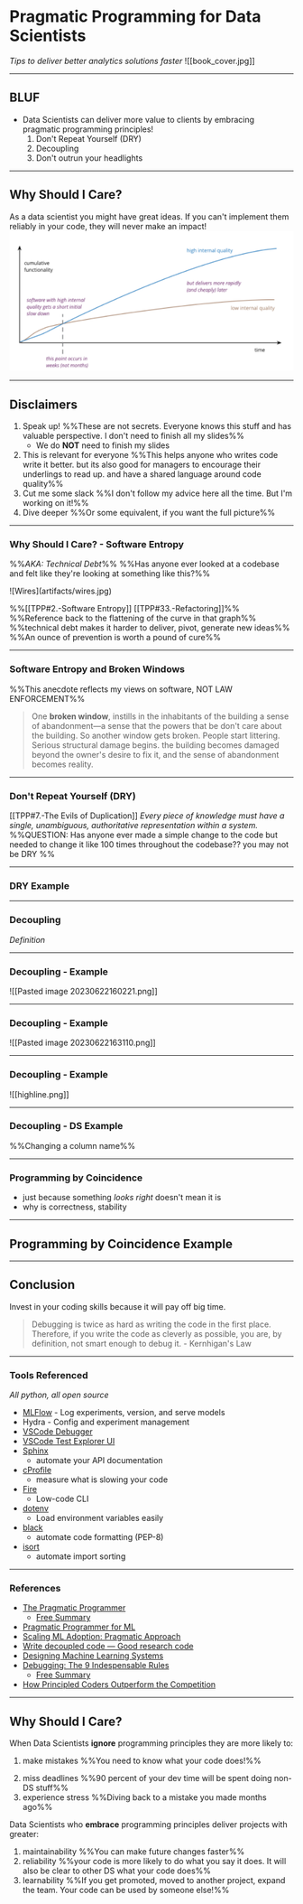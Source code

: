 
# Pragmatic Programming for Data Scientists
*Tips to deliver better analytics solutions faster*
![[book_cover.jpg]]

---
## BLUF
- Data Scientists can deliver more value to clients by embracing pragmatic programming principles!
	1. Don't Repeat Yourself (DRY)
	2. Decoupling
	3. Don't outrun your headlights

---
## Why Should I Care?
As a data scientist you might have great ideas. If you can't implement them reliably in your code, they will never make an impact!
 ![Code Quality](artifacts/code_quality_graph.png.png)



---
## Disclaimers
1. Speak up! %%These are not secrets. Everyone knows this stuff and has valuable perspective. I don't need to finish all my slides%%
	- We do **NOT** need to finish my slides
2. This is relevant for everyone %%This helps anyone who writes code write it better. but its also good for managers to encourage their underlings to read up. and have a shared language around code quality%%
3. Cut me some slack %%I don't follow my advice here all the time. But I'm working on it!%%
4. Dive deeper %%Or some equivalent, if you want the full picture%%

---
### Why Should I Care? - Software Entropy
%%*AKA: Technical Debt*%%
%%Has anyone ever looked at a codebase and felt like they're looking at something like this?%%
<html>
<img src="artifacts/wires.jpg"  width="600" height="300">
</html>
![Wires](artifacts/wires.jpg)

%%[[TPP#2.-Software Entropy]]
[[TPP#33.-Refactoring]]%%
%%Reference back to the flattening of the curve in that graph%%
%%technical debt makes it harder to deliver, pivot, generate new ideas%%
%%An ounce of prevention is worth a pound of cure%%

---
### Software Entropy and Broken Windows
%%This anecdote reflects my views on software, NOT LAW ENFORCEMENT%%
>One **broken window**, instills in the inhabitants of the building a sense of abandonment—a sense that the powers that be don't care about the building. So another window gets broken. People start littering. Serious structural damage begins. the building becomes damaged beyond the owner's desire to fix it, and the sense of abandonment becomes reality.


---
### Don't Repeat Yourself (DRY)
[[TPP#7.-The Evils of Duplication]]
*Every piece of knowledge must have a single, unambiguous, authoritative representation within a system.*
%%QUESTION: 
Has anyone ever made a simple change to the code but needed to change it like 100 times throughout the codebase??
you may not be DRY
%%

---
### DRY Example


---
### Decoupling

*Definition*


---
### Decoupling - Example
![[Pasted image 20230622160221.png]]





---
### Decoupling - Example

![[Pasted image 20230622163110.png]]




---
### Decoupling - Example

![[highline.png]]

---
### Decoupling - DS Example
%%Changing a column name%%

---
### Programming by Coincidence
- just because something *looks right* doesn't mean it is
- why is correctness, stability

---
## Programming by Coincidence Example


---
## Conclusion
Invest in your coding skills because it will pay off big time.

>Debugging is twice as hard as writing the code in the first place. Therefore, if you write the code as cleverly as possible, you are, by definition, not smart enough to debug it. - Kernhigan's Law

---
### Tools Referenced
*All python, all open source*
- [MLFlow](https://mlflow.org/docs/latest/index.html) - Log experiments, version, and serve models
- Hydra - Config and experiment management
- [VSCode Debugger](https://code.visualstudio.com/docs/editor/debugging)
- [VSCode Test Explorer UI](https://marketplace.visualstudio.com/items?itemName=hbenl.vscode-test-explorer)
- [Sphinx](https://www.sphinx-doc.org/en/master/)
	- automate your API documentation
- [cProfile](https://docs.csc.fi/computing/cProfile/)
	- measure what is slowing your code  
- [Fire](https://github.com/google/python-fire)
	- Low-code CLI  
- [dotenv](https://github.com/theskumar/python-dotenv)
	- Load environment variables easily  
- [black](https://pypi.org/project/black/)
	- automate code formatting (PEP-8)  
- [isort](https://pypi.org/project/isort/)
	- automate import sorting  

---

### References  
- [The Pragmatic Programmer](https://www.amazon.com/Pragmatic-Programmer-journey-mastery-Anniversary/dp/0135957052)
	- [Free Summary](https://github.com/HugoMatilla/The-Pragmatic-Programmer)
- [Pragmatic Programmer for ML](https://www.taylorfrancis.com/books/mono/10.1201/9780429292835/pragmatic-programmer-machine-learning-marco-scutari-mauro-malvestio)  
- [Scaling ML Adoption: Pragmatic Approach](https://www.youtube.com/watch?v=AUvAdkDvvto)  
- [Write decoupled code — Good research code](https://goodresearch.dev/decoupled.html)
- [Designing Machine Learning Systems](https://learning.oreilly.com/library/view/designing-machine-learning/9781098107956/)
- [Debugging: The 9 Indespensable Rules](https://www.amazon.com/Debugging-Indispensable-Software-Hardware-Problems/dp/0814474578)
	- [Free Summary](https://inspirezone.tech/9-indispensable-rules-for-debugging-software-and-hardware/)
- [How Principled Coders Outperform the Competition](https://www.youtube.com/watch?v=q1qKv5TBaOA])


---
## Why Should I Care?

When Data Scientists **ignore** programming principles they are more likely to:
1. make mistakes %%You need to know what your code does!%%
2) miss deadlines  %%90 percent of your dev time will be spent doing non-DS stuff%%
3) experience stress %%Diving back to a mistake you made months ago%%

Data Scientists who **embrace** programming principles deliver projects with greater:
1) maintainability %%You can make future changes faster%%
2) reliability %%your code is more likely to do what you say it does. It will also be clear to other DS what your code does%%
3) learnability %%If you get promoted, moved to another project, expand the team. Your code can be used by someone else!%%